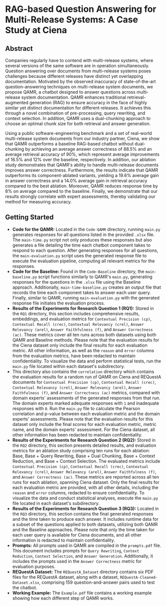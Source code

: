 # RAG-based Question Answering for Multi-Release Systems: A Case Study at Ciena

## Abstract

Companies regularly have to contend with multi-release systems, where several versions of the same software are in operation simultaneously. Question answering over documents from multi-release systems poses challenges because different releases have distinct yet overlapping documentation. Motivated by the observed inaccuracy of state-of-the-art question-answering techniques on multi-release system documents, we propose QAMR, a chatbot designed to answer questions across multi-release system documentation. QAMR  enhances traditional retrieval-augmented generation (RAG) to ensure accuracy in the face of highly similar yet distinct documentation for different releases. It achieves this through a novel combination of pre-processing, query rewriting, and context selection. In addition, QAMR  uses a dual-chunking approach to choose an optimal chunk size for both retrieval and answer generation.

Using a public software-engineering benchmark and a set of real-world multi-release system documents from our industry partner, Ciena, we show that QAMR  outperforms a baseline RAG-based chatbot without dual-chunking by achieving an average answer correctness of 88.5% and an average retrieval accuracy of 90%, which represent average improvements of 16.5% and 12% over the baseline, respectively. In addition, our ablation study demonstrates that QAMR's ability to handle multi-release documents improves answer correctness. Furthermore, the results indicate that QAMR  outperforms its component-ablated variants, yielding a 19.6% average gain in answer correctness and a 14.0% average gain in retrieval accuracy compared to the best ablation. Moreover, QAMR  reduces response time by 8% on average compared to the baseline. Finally, we demonstrate that our results strongly correlate with expert assessments, thereby validating our method for measuring accuracy.

## Getting Started

* **Code for the QAMR:** Located in the `Code-QAMR` directory, running `main.py` generates responses for all questions listed in the provided `.xlsx` file. The `main-time.py` script not only produces these responses but also generates a file detailing the time each chatbot component takes to respond to each question. After generating responses for all questions, the `main-evaluation.py` script uses the generated response file to execute the evaluation pipeline, computing all relevant metrics for the responses.
* **Code for the Baseline:** Found in the `Code-Baseline` directory, the `main-baseline.py` script functions similarly to QAMR's `main.py`, generating responses for the questions in the `.xlsx` file using the Baseline approach. Additionally, `main-time-baseline.py` creates an output file that records the time each component takes to answer each user query. Finally, similar to QAMR, running `main-evaluation.py` with the generated response file initiates the evaluation process.
* **Results of the Experiments for Research Question 1 (RQ1):** Stored in the `RQ1` directory, this section includes comprehensive results, embeddings, and evaluation metrics for `Contextual Precision (cp)`, `Contextual Recall (crec)`, `Contextual Relevancy (crel)`, `Answer Relevancy (arel)`, `Answer Faithfulness (f)`, and `Answer Correctness (ac)`. These metrics cover all ten runs across both datasets using both QAMR and Baseline methods. Please note that the evaluation results for the Ciena dataset only include the final results for each evaluation metric. All other information, as well as the `reason` and `error` columns from the evaluation metrics, have been redacted to maintain confidentiality. To visualize the data and perform statistical tests, run the `main.py` file located within each dataset's subdirectory.
* This directory also contains the `correlation` directory which contains the evaluation results for a random run of QAMR on Ciena and REQuestA documents for `Contextual Precision (cp)`, `Contextual Recall (crec)`, `Contextual Relevancy (crel)`, `Answer Relevancy (arel)`, `Answer Faithfulness (f)`, and `Answer Correctness (ac)` metrics, compared with domain experts' assessments of the generated responses from that run. The domain experts marked adequate responses with `1` and inadequate responses with `0`. Run the `main.py` file to calculate the Pearson correlation and p-value between each evaluation metric and the domain experts' assessments. Please note that the evaluation results for this dataset only include the final scores for each evaluation metric, metric name, and the domain experts' assessment. For the Ciena dataset, all other information has been redacted to maintain confidentiality.
* **Results of the Experiments for Research Question 2 (RQ2):** Stored in the `RQ2` directory, this section presents detailed results, and evaluation metrics for an ablation study comprising ten runs for each ablation: Base, Base + Query Rewriting, Base + Dual Chunking, Base + Context Reduction, and Base + Context Selection. The evaluated metrics include `Contextual Precision (cp)`, `Contextual Recall (crec)`, `Contextual Relevancy (crel)`, `Answer Relevancy (arel)`, `Answer Faithfulness (f)`, and `Answer Correctness (ac)`. These metrics are reported across all ten runs for each ablation, spanning Ciena dataset. Only the final results for each evaluation metric are provided, with all other details, including the `reason` and `error` columns, redacted to ensure confidentiality. To visualize the data and conduct statistical analyses, execute the `main.py` file located in each dataset's subdirectory.
* **Results of the Experiments for Research Question 3 (RQ3):** Located in the `RQ3` directory, this section contains the final generated responses and the time taken to produce each answer. It includes runtime data for a subset of the questions applied to both datasets, utilizing both QAMR and the Baseline approaches. Please note that only the time taken for each user query is available for Ciena documents, and all other information is redacted to maintain confidentiality.
* **Prompts:** All prompts used in QAMR are compiled in the `prompts.pdf` file. This document includes prompts for `Query Rewriting`, `Context Reduction`, `Context Selection`, and `Answer Generation`. Additionally, it includes the prompts used in the `Answer Correctness` metric for evaluation purposes.
* **REQuestA Dataset:** The `REQuestA_Dataset` directory contains six PDF files for the REQuestA dataset, along with a dataset, `REQuestA-Cleaned-Dataset.xlsx`, comprising 159 question-and-answer pairs used to test the chatbot.
* **Working Example:** The `Example.pdf` file contains a working example showing how each different step of QAMR works.
